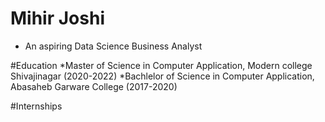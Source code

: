 # Mihir Joshi
* An aspiring Data Science Business Analyst

#Education
*Master of Science in Computer Application, Modern college Shivajinagar (2020-2022)
*Bachlelor of Science in Computer Application, Abasaheb Garware College (2017-2020)

#Internships
